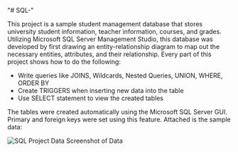 "# SQL-" 

This project is a sample student management database that stores university student information, teacher information, courses, and grades. Utilizing Microsoft SQL Server Management Studio, this database was developed by first drawing an entity-relationship diagram to map out the necessary entities, attributes, and their relationship. Every part of this project shows how to do the following: 

* Write queries like JOINS, Wildcards, Nested Queries, UNION, WHERE, ORDER BY
* Create TRIGGERS when inserting new data into the table
* Use SELECT statement to view the created tables

The tables were created automatically using the Microsoft SQL Server GUI. Primary and foreign keys were set using this feature. Attached is the sample data: 

![SQL Project Data Screenshot of Data](https://github.com/AraanV/SQL-/assets/158225035/cd3ddeed-efc1-4596-b025-6ef45a0a85f3)


